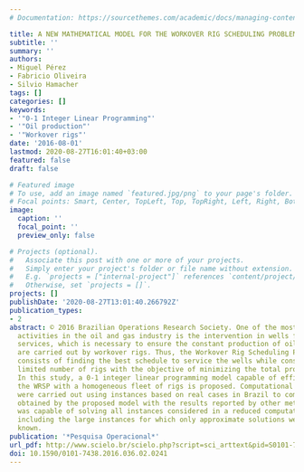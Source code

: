 ```yaml
---
# Documentation: https://sourcethemes.com/academic/docs/managing-content/

title: A NEW MATHEMATICAL MODEL FOR THE WORKOVER RIG SCHEDULING PROBLEM
subtitle: ''
summary: ''
authors:
- Miguel Pérez
- Fabricio Oliveira
- Silvio Hamacher
tags: []
categories: []
keywords: 
- '"0-1 Integer Linear Programming"'
- '"Oil production"'
- '"Workover rigs"'
date: '2016-08-01'
lastmod: 2020-08-27T16:01:40+03:00
featured: false
draft: false

# Featured image
# To use, add an image named `featured.jpg/png` to your page's folder.
# Focal points: Smart, Center, TopLeft, Top, TopRight, Left, Right, BottomLeft, Bottom, BottomRight.
image:
  caption: ''
  focal_point: ''
  preview_only: false

# Projects (optional).
#   Associate this post with one or more of your projects.
#   Simply enter your project's folder or file name without extension.
#   E.g. `projects = ["internal-project"]` references `content/project/deep-learning/index.md`.
#   Otherwise, set `projects = []`.
projects: []
publishDate: '2020-08-27T13:01:40.266792Z'
publication_types:
- 2
abstract: © 2016 Brazilian Operations Research Society. One of the most important
  activities in the oil and gas industry is the intervention in wells for maintenance
  services, which is necessary to ensure the constant production of oil. These interventions
  are carried out by workover rigs. Thus, the Workover Rig Scheduling Problem (WRSP)
  consists of finding the best schedule to service the wells while considering the
  limited number of rigs with the objective of minimizing the total production loss.
  In this study, a 0-1 integer linear programming model capable of efficiently solving
  the WRSP with a homogeneous fleet of rigs is proposed. Computational experiments
  were carried out using instances based on real cases in Brazil to compare the results
  obtained by the proposed model with the results reported by other methods. The proposedmodel
  was capable of solving all instances considered in a reduced computational time,
  including the large instances for which only approximate solutions were presently
  known.
publication: '*Pesquisa Operacional*'
url_pdf: http://www.scielo.br/scielo.php?script=sci_arttext&pid=S0101-74382016000200241&lng=en&tlng=en
doi: 10.1590/0101-7438.2016.036.02.0241
---
```

